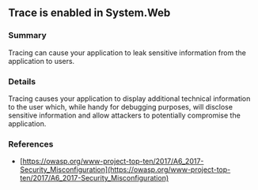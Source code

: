 ## Trace is enabled in System.Web

### Summary

Tracing can cause your application to leak sensitive information from the application to users.

### Details

Tracing causes your application to display additional technical information to the user which, while handy for debugging purposes, will disclose sensitive information and allow attackers to potentially compromise the application.

### References

* [https://owasp.org/www-project-top-ten/2017/A6_2017-Security_Misconfiguration](https://owasp.org/www-project-top-ten/2017/A6_2017-Security_Misconfiguration)
